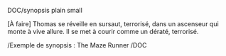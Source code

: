 DOC/synopsis plain small

[À faire]
Thomas se réveille en sursaut, terrorisé, dans un ascenseur qui monte à vive allure.
Il se met à courir comme un dératé, terrorisé.

/Exemple de synopsis : The Maze Runner
/DOC

<!-- NOTES -->


<!-- /NOTES -->
